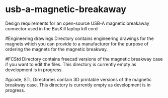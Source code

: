 # usb-a-magnetic-breakaway
Design requirements for an open-source USB-A magnetic breakaway connector used in the BusKill laptop kill cord

#Engineering drawings
Directory contains engineering drawings for the magnets which you can provide to a manufacturer for the purpose of ordering the magnets for the magnetic breakway. 

#FCStd 
Directory contains freecad versions of the magnetic breakway case if you want to edit the files. 
This directory is currently empty as development is in progress.

#gcode, STL
Directories contain 3D printable versions of the magnetic breakway case. 
This directory is currently empty as development is in progress.
